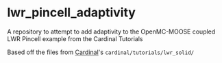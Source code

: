 # lwr_pincell_adaptivity
A repository to attempt to add adaptivity to the OpenMC-MOOSE coupled LWR Pincell example from the Cardinal Tutorials

Based off the files from [Cardinal](https://github.com/neams-th-coe/cardinal)'s `cardinal/tutorials/lwr_solid/`